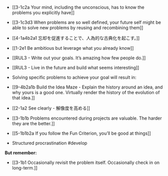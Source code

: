 - [[3-1c2a Your mind, including the unconscious, has to know the problems you explicitly have]]
- [[3-1c3d3 When problems are so well defined, your future self might be able to solve new problems by reusing and recombining them]]
- [[4-1a4b2a1 忘却を促進することで、人為的な古典化を起こす。]]
- [[1-2e1 Be ambitious but leverage what you already know]]

- [[RUL3 - Write out your goals. It’s amazing how few people do.]]
- [[RUL3 - Live in the future and build what seems interesting]]

- Solving specific problems to achieve your goal will result in:
- [[9-4b2a1b Build the Idea Maze - Explain the history around an idea, and why yours is a good one. Virtually render the history of the evolution of that idea.]]
- [[2-1a2 See clearly - 解像度を高める]]
- [[3-1b1b Problems encountered during projects are valuable. The harder they are the better.]]

- [[5-1b1b2a If you follow the Fun Criterion, you’ll be good at things]]

- Structured procrastination #develop

**But remember:**
- [[3-1b1 Occasionally revisit the problem itself. Occasionally check in on long-term.]]
